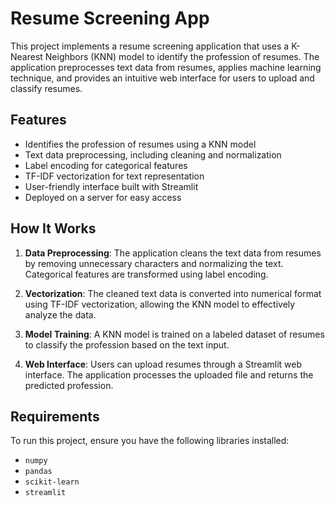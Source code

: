# Resume Screening App

This project implements a resume screening application that uses a K-Nearest Neighbors (KNN) model to identify the profession of resumes. The application preprocesses text data from resumes, applies machine learning technique, and provides an intuitive web interface for users to upload and classify resumes.

## Features

- Identifies the profession of resumes using a KNN model
- Text data preprocessing, including cleaning and normalization
- Label encoding for categorical features
- TF-IDF vectorization for text representation
- User-friendly interface built with Streamlit
- Deployed on a server for easy access

## How It Works

1. **Data Preprocessing**: The application cleans the text data from resumes by removing unnecessary characters and normalizing the text. Categorical features are transformed using label encoding.

2. **Vectorization**: The cleaned text data is converted into numerical format using TF-IDF vectorization, allowing the KNN model to effectively analyze the data.

3. **Model Training**: A KNN model is trained on a labeled dataset of resumes to classify the profession based on the text input.

4. **Web Interface**: Users can upload resumes through a Streamlit web interface. The application processes the uploaded file and returns the predicted profession.

## Requirements

To run this project, ensure you have the following libraries installed:

- `numpy`
- `pandas`
- `scikit-learn`
- `streamlit`

